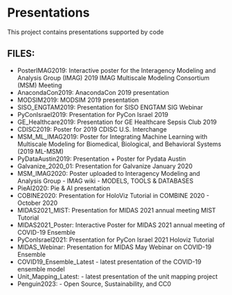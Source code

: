 Presentations 
=============

This project contains presentations supported by code


FILES:
------
* PosterIMAG2019: Interactive poster for the Interagency Modeling and Analysis Group (IMAG) 2019 IMAG Multiscale Modeling Consortium (MSM) Meeting
* AnacondaCon2019: AnacondaCon 2019 presentation
* MODSIM2019: MODSIM 2019 presentation
* SISO_ENGTAM2019: Presentation for SISO ENGTAM SIG Webinar
* PyConIsrael2019: Presentation for PyCon Israel 2019
* GE_Healthcare2019: Presentation for GE Healthcare Sepsis Club 2019
* CDISC2019: Poster for 2019 CDISC U.S. Interchange
* MSM_ML_IMAG2019: Poster for Integrating Machine Learning with Multiscale Modeling for Biomedical, Biological, and Behavioral Systems (2019 ML-MSM)
* PyDataAustin2019: Presentation + Poster for Pydata Austin
* Galvanize_2020_01: Presentation for Galvanize January 2020
* MSM_IMAG2020: Poster uploaded to Interagency Modeling and Analysis Group - IMAG wiki - MODELS, TOOLS & DATABASES
* PieAI2020: Pie & AI presentation
* COBINE2020: Presentation for HoloViz Tutorial in COMBINE 2020 - October 2020
* MIDAS2021_MIST: Presentation for MIDAS 2021 annual meeting MIST Tutorial
* MIDAS2021_Poster: Interactive Poster for MIDAS 2021 annual meeting of COVID-19 Ensemble
* PyConIsrael2021: Presentation for PyCon Israel 2021 Holoviz Tutorial
* MIDAS_Webinar: Presentation for MIDAS May Webinar on COVID-19 Ensemble
* COVID19_Ensemble_Latest - latest presentation of the COVID-19 ensemble model
* Unit_Mapping_Latest: - latest presentation of the unit mapping project
* Penguin2023: - Open Source, Sustainability, and CC0




